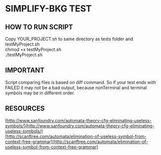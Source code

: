 # SIMPLIFY-BKG TEST


## HOW TO RUN SCRIPT
Copy YOUR_PROJECT.sh to same directory as tests folder and testMyProject.sh  
chmod +x testMyProject.sh  
./testMyProject.sh  

## IMPORTANT
Script comparing files is based on diff command. So if your test ends with FAILED it may not be a bad output, because nonTerminal and terminal symbols may be in different order.

## RESOURCES
[http://www.sanfoundry.com/automata-theory-cfg-eliminating-useless-symbols/](http://www.sanfoundry.com/automata-theory-cfg-eliminating-useless-symbols/)  
[http://scanftree.com/automata/elimination-of-useless-symbol-from-context-free-grammar](http://scanftree.com/automata/elimination-of-useless-symbol-from-context-free-grammar)  

